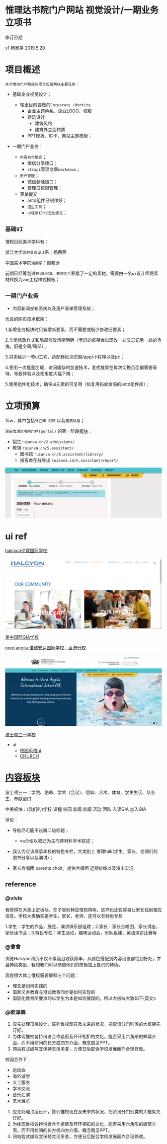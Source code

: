 # **惟理达书院门户网站 视觉设计/一期业务立项书**

修订日期

v1 杨家昊 2019.5.20



# 项目概述

 	本次惟校门户网站的项目包括两块主要任务：

- 基础企业视觉设计；
  - 输出目前要做的`Corporate identity`
    - 企业主题色系、企业LOGO、校服
    - 建筑设计
      - 建筑风格
      - 建筑外立面材质
    - PPT模板、IC卡、网站主题模板；

    

- 一期门户业务：
  - `内容发布整合`；
    - 微信分享接口；
    - `strapi`管理文章`markdown`；
  - `用户管理`；
    - 微信登陆接口；
    - 管理员权限管理；
  - 表单提交
    - antd组件已制作好；
    - `招生工具`；
    - `小程序打卡/签到提交`；



## `基础VI`

惟校目前美术学科有：

浙江大学`园林景观设计`系：杨茜茜 

中国美术学院`油画系`：谢艳芳

前期已经筹划过`校训LOGO`、`教师名片`积累了一定的素材，需要由一名`ui`设计师将素材转换为`vue`工程样式模板；



## `一期门户业务`

- 内容新闻发布系统以及用户表单管理系统；



优良的网页技术框架：

1.新增业务板块时只新增新要素，而不需要或极少修改旧要素；

2.全局修改样式和局部修改清晰明确（老旧的框架会出现改一处又忘记另一处的毛病，旧是全局/局部）；

3.只需维护一套ui工程，适配移动浏览器/app/小程序以及pc；

4.使用一次批量加载，访问缓存的加速技术，老式框架在每次切换页面都需要等待，导致体验以及使用度大幅下降；

5.使用组件化技术，确保ui元素的可复用（如复用蚂蚁金服的antd组件库）；  



# 立项预算

15w，其中包括`外立面 材质` 以及`建筑风格`；



`瑞安惟理达书院门户(portal)`  的第一阶段[板块](https://shimo.im/sheet/4wibPJ7ac8QZCXW0/ChXSi)：

- 招生`ruianva.cn/2.admissions/`
- 教辅 `ruianva.cn/5.assistant/`
  - 图书馆 `ruianva.cn/5.assistant/library/`
  - 报告单在线导出 `ruianva.cn/5.assistant/report/`

![1554104669632](media/1554104669632.png)





# ui ref

[halcyon伦敦国际学校](https://halcyonschool.com/our-community/)

![1554104284350](media/1554104284350.png)

[美中国际GIA学校](http://griffinintl.org/)

[nord anglia 诺德安达国际学校—香港分校](https://www.nordangliaeducation.com/our-schools/hong-kong/)

![1554103786990](media/1554103786990.png)

[波士顿三一学校](https://www.bostontrinity.org/academics/overview)

- ui
  - [校园风格ui](http://demo.cssmoban.com/cssthemes4/cpts_936_bqd/index.html)
  - [CHURCH](http://demo.cssmoban.com/cssthemes4/ft5_79_church/index.html)



# [内容板块](https://shimo.im/sheet/4wibPJ7ac8QZCXW0/ChXSi)

波士顿三一：学院、使命、学术（会议）、信仰、艺术、体育、学生生活、毕业生、奉献窗口

中美板块：(我们的)学校 课程 校园 新闻 新闻 活动 团队 入读GIA 加入GIA

评论：

- 导航尽可能不设置二级标题；
  - va介绍以叙述为主而非材料学术叙述；

- 我认为应该继承本校的特色专栏，大类别上  惟理talk(学生，家长，老师们的图书分享以及演讲)；
- 家长合唱团 parents choir，提供合唱团 近期排练以及演出实况

 

## reference

### @vivis

我觉得在大类上定板块，在子类别种显惟校特色，这样也比较容易让家长找到相应信息。学校大类确实是学生，家长，老师，还可以有特色专栏

1.学生：学生的作品，展览，演讲俱乐部组建；2.家长：家长合唱团，家长讲座，家长读书会；3.特色专栏：学生活动，趣味运动会，乐队组建，英语演讲比赛等



### @曾曾

浏览Halcyon网页不仅不累而且收获颇丰，从颜色搭配到内容设置都恰到好处，并且特色突出，我想我们可以参照他们的模板加上自己的特色。

我觉得大体上惟校需要解释三个问题：

- 理念是如何实践的
- 国家义务教育与港式教育同步是如何实现的
- 国际化教育所要求的以学生为本是如何展现的。所以大板块大致如下(英文):     



### @欧泽霖

1. 应先处理顶层设计，陈列惟校现在及未来的状况，把资讯分门别类的大框架先订好。
2. 为体现惟校各持份者合作紧密及环环相扣的文化，能否采用六角形的蜂窝介面，而不用坊间的长方或四方介面，概念图见PPT。
3. 网站程式编写宜保持灵活多变，方便日后配合学校发展而作合理修改。



校园合作下

- 运动会
- 海外游学
- 义工服务
- 学术交流
- 音乐汇演
- 艺术展览

1. 应先处理顶层设计，陈列惟校现在及未来的状况，把资讯分门别类的大框架先订好。
2. 为体现惟校各持份者合作紧密及环环相扣的文化，能否采用六角形的蜂窝介面，而不用坊间的长方或四方介面，概念图见PPT。
3. 网站程式编写宜保持灵活多变，方便日后配合学校发展而作合理修改。

